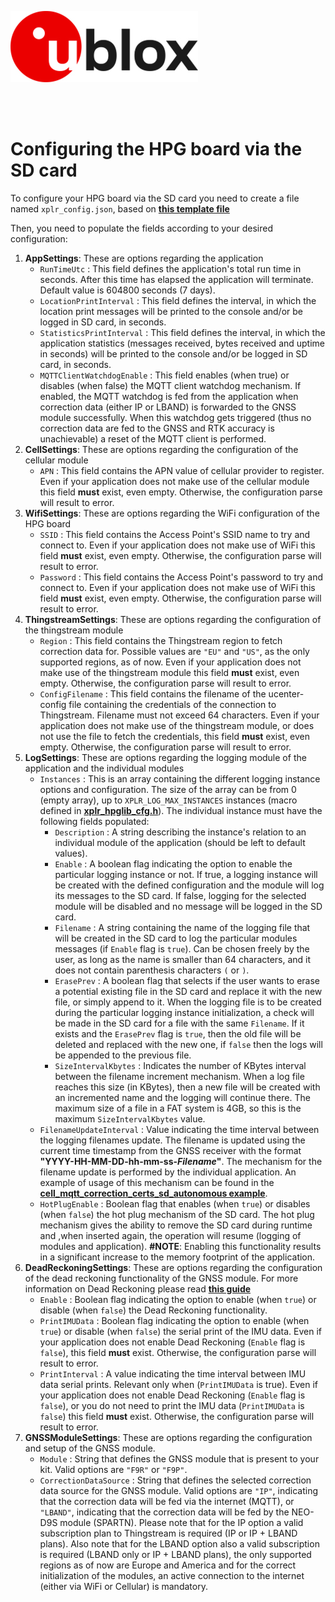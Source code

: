 ![u-blox](./../media/shared/logos/ublox_logo.jpg)

<br>
<br>

# Configuring the HPG board via the SD card

To configure your HPG board via the SD card you need to create a file named `xplr_config.json`, based on **[this template file](./../examples/cellular/05_hpg_cell_mqtt_correction_certs_sd_autonomous/xplr_config_template.json)**

Then, you need to populate the fields according to your desired configuration:

1. **AppSettings**: These are options regarding the application
    - `RunTimeUtc` : This field defines the application's total run time in seconds. After this time has elapsed the application will terminate. Default value is 604800 seconds (7 days).
    - `LocationPrintInterval` : This field defines the interval, in which the location print messages will be printed to the console and/or be logged in SD card, in seconds.
    - `StatisticsPrintInterval` : This field defines the interval, in which the application statistics (messages received, bytes received and uptime in seconds) will be printed to the console and/or be logged in SD card, in seconds.
    - `MQTTClientWatchdogEnable` : This field enables (when true) or disables (when false) the MQTT client watchdog mechanism. If enabled, the MQTT watchdog is fed from the application when correction data (either IP or LBAND) is forwarded to the GNSS module successfully. When this watchdog gets triggered (thus no correction data are fed to the GNSS and RTK accuracy is unachievable) a reset of the MQTT client is performed.
2. **CellSettings**: These are options regarding the configuration of the cellular module
    - `APN` : This field contains the APN value of cellular provider to register. Even if your application does not make use of the cellular module this field **must** exist, even empty. Otherwise, the configuration parse will result to error.
3. **WifiSettings**: These are options regarding the WiFi configuration of the HPG board
    - `SSID` : This field contains the Access Point's SSID name to try and connect to. Even if your application does not make use of WiFi this field **must** exist, even empty. Otherwise, the configuration parse will result to error.
    - `Password` : This field contains the Access Point's password to try and connect to. Even if your application does not make use of WiFi this field **must** exist, even empty. Otherwise, the configuration parse will result to error.
4. **ThingstreamSettings**: These are options regarding the configuration of the thingstream module 
    - `Region` : This field contains the Thingstream region to fetch correction data for. Possible values are `"EU"` and `"US"`, as the only supported regions, as of now. Even if your application does not make use of the thingstream module this field **must** exist, even empty. Otherwise, the configuration parse will result to error.
    - `ConfigFilename` : This field contains the filename of the ucenter-config file containing the credentials of the connection to Thingstream. Filename must not exceed 64 characters. Even if your application does not make use of the thingstream module, or does not use the file to fetch the credentials, this field **must** exist, even empty. Otherwise, the configuration parse will result to error.
5. **LogSettings**: These are options regarding the logging module of the application and the individual modules
    - `Instances` : This is an array containing the different logging instance options and configuration. The size of the array can be from 0 (empty array), up to `XPLR_LOG_MAX_INSTANCES` instances (macro defined in **[xplr_hpglib_cfg.h](./../components/hpglib/xplr_hpglib_cfg.h)**). The individual instance must have the following fields populated:
        - `Description` : A string describing the instance's relation to an individual module of the application (should be left to default values).
        - `Enable` : A boolean flag indicating the option to enable the particular logging instance or not. If true, a logging instance will be created with the defined configuration and the module will log its messages to the SD card. If false, logging for the selected module will be disabled and no message will be logged in the SD card.
        - `Filename` : A string containing the name of the logging file that will be created in the SD card to log the particular modules messages (if `Enable` flag is `true`). Can be chosen freely by the user, as long as the name is smaller than 64 characters, and it does not contain parenthesis characters `(` or `)`. 
        - `ErasePrev` : A boolean flag that selects if the user wants to erase a potential existing file in the SD card and replace it with the new file, or simply append to it. When the logging file is to be created during the particular logging instance initialization, a check will be made in the SD card for a file with the same `Filename`. If it exists and the `ErasePrev` flag is `true`, then the old file will be deleted and replaced with the new one, if `false` then the logs will be appended to the previous file.
        - `SizeIntervalKbytes` : Indicates the number of KBytes interval between the filename increment mechanism. When a log file reaches this size (in KBytes), then a new file will be created with an incremented name and the logging will continue there. The maximum size of a file in a FAT system is 4GB, so this is the maximum `SizeIntervalKbytes` value.
    - `FilenameUpdateInterval` : Value indicating the time interval between the logging filenames update. The filename is updated using the current time timestamp from the GNSS receiver with the format **"YYYY-HH-MM-DD-hh-mm-ss-*Filename*"**. The mechanism for the filename update is performed by the individual application. An example of usage of this mechanism can be found in the **[cell_mqtt_correction_certs_sd_autonomous example](./../examples/cellular/05_hpg_cell_mqtt_correction_certs_sd_autonomous/)**.
    - `HotPlugEnable` : Boolean flag that enables (when `true`) or disables (when `false`) the hot plug mechanism of the SD card. The hot plug mechanism gives the ability to remove the SD card during runtime and ,when inserted again, the operation will resume (logging of modules and application). **#NOTE**: Enabling this functionality results in a significant increase to the memory footprint of the application.
6. **DeadReckoningSettings**: These are options regarding the configuration of the dead reckoning functionality of the GNSS module. For more information on Dead Reckoning please read **[this guide](./README_dead_reckoning.md)**
    - `Enable` : Boolean flag indicating the option to enable (when `true`) or disable (when `false`) the Dead Reckoning functionality.
    - `PrintIMUData` : Boolean flag indicating the option to enable (when `true`) or disable (when `false`) the serial print of the IMU data. Even if your application does not enable Dead Reckoning (`Enable` flag is `false`), this field **must** exist. Otherwise, the configuration parse will result to error.
    - `PrintInterval` : A value indicating the time interval between IMU data serial prints. Relevant only when (`PrintIMUData` is true). Even if your application does not enable Dead Reckoning (`Enable` flag is `false`), or you do not need to print the IMU data (`PrintIMUData` is `false`) this field **must** exist. Otherwise, the configuration parse will result to error.
7. **GNSSModuleSettings**: These are options regarding the configuration and setup of the GNSS module.
    - `Module` : String that defines the GNSS module that is present to your kit. Valid options are `"F9R"` or `"F9P"`.
    - `CorrectionDataSource` : String that defines the selected correction data source for the GNSS module. Valid options are `"IP"`, indicating that the correction data will be fed via the internet (MQTT), or `"LBAND"`, indicating that the correction data will be fed by the NEO-D9S module (SPARTN). Please note that for the IP option a valid subscription plan to Thingstream is required (IP or IP + LBAND plans). Also note that for the LBAND option also a valid subscription is required (LBAND only or IP + LBAND plans), the only supported regions as of now are Europe and America and for the correct initialization of the modules, an active connection to the internet (either via WiFi or Cellular) is mandatory.
